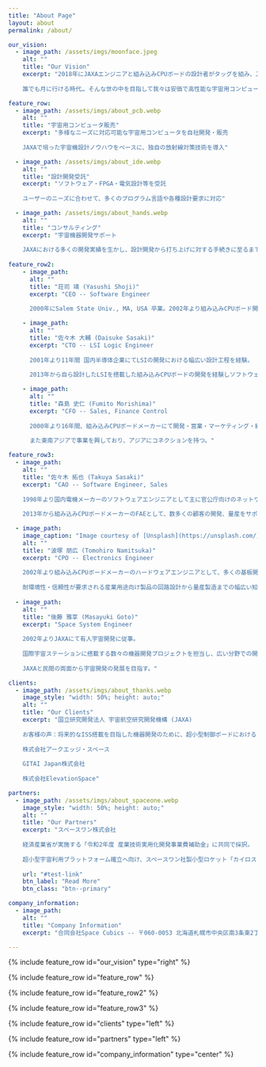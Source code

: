 ```yaml
---
title: "About Page"
layout: about
permalink: /about/

our_vision:
  - image_path: /assets/imgs/moonface.jpeg
    alt: ""
    title: "Our Vision"
    excerpt: "2018年にJAXAエンジニアと組み込みCPUボードの設計者がタッグを組み、JAXA発ベンチャーとして発足しました。
    
    誰でも月に行ける時代… そんな世の中を目指して我々は安価で高性能な宇宙用コンピュータを開発します。"

feature_row:
  - image_path: /assets/imgs/about_pcb.webp
    alt: ""
    title: "宇宙用コンピュータ販売"
    excerpt: "多様なニーズに対応可能な宇宙用コンピュータを自社開発・販売
    
    JAXAで培った宇宙機設計ノウハウをベースに、独自の放射線対策技術を導入"

  - image_path: /assets/imgs/about_ide.webp
    alt: ""
    title: "設計開発受託"
    excerpt: "ソフトウェア・FPGA・電気設計等を受託
    
    ユーザーのニーズに合わせて、多くのプログラム言語や各種設計要求に対応"

  - image_path: /assets/imgs/about_hands.webp
    alt: ""
    title: "コンサルティング"
    excerpt: "宇宙機器開発サポート
    
    JAXAにおける多くの開発実績を生かし、設計開発から打ち上げに対する手続きに至るまでをお手伝い"
    
feature_row2:
    - image_path: 
      alt: ""
      title: "荘司 靖 (Yasushi Shoji)"
      excerpt: "CEO -- Software Engineer
      
      2000年にSalem State Univ., MA, USA 卒業。2002年より組み込みCPUボード開発に従事。幅広い知識と経験を生かし、2016年に宇宙用ドローン(Int-Ball)の統括ソフトウェア開発を担当。"

    - image_path: 
      alt: ""
      title: "佐々木 大輔 (Daisuke Sasaki)"
      excerpt: "CTO -- LSI Logic Engineer
      
      2001年より11年間 国内半導体企業にてLSIの開発における幅広い設計工程を経験。
      
      2013年から自ら設計したLSIを搭載した組み込みCPUボードの開発を経験しソフトウェアまで知識領域を持つ。"

    - image_path: 
      alt: ""
      title: "森島 史仁 (Fumito Morishima)"
      excerpt: "CFO -- Sales, Finance Control
      
      2000年より16年間、組み込みCPUボードメーカーにて開発・営業・マーケティング・経営に携わり、幅広いビジネススキルを習得。
      
      また東南アジアで事業を興しており、アジアにコネクションを持つ。"

feature_row3:
  - image_path: 
    alt: ""
    title: "佐々木 拓也 (Takuya Sasaki)"
    excerpt: "CAO -- Software Engineer, Sales
    
    1998年より国内電機メーカーのソフトウェアエンジニアとして主に官公庁向けのネットワーク管理システムの開発に従事。
    
    2013年から組み込みCPUボードメーカーのFAEとして、数多くの顧客の開発、量産をサポートしてきた。"

  - image_path: 
    image_caption: "Image courtesy of [Unsplash](https://unsplash.com/)"
    alt: ""
    title: "波塚 朋広 (Tomohiro Namitsuka)"
    excerpt: "CPO -- Electronics Engineer
    
    2002年より組み込みCPUボードメーカーのハードウェアエンジニアとして、多くの基板開発を担当。
    
    耐環境性・信頼性が要求される産業用途向け製品の回路設計から量産製造までの幅広い知識と経験を活かし、安価で安心して使える宇宙機の提供を目指す。"
    
  - image_path: 
    alt: ""
    title: "後藤 雅享 (Masayuki Goto)"
    excerpt: "Space System Engineer
    
    2002年よりJAXAにて有人宇宙開発に従事。
    
    国際宇宙ステーションに搭載する数々の機器開発プロジェクトを担当し、広い分野での開発・打上げ・運用経験を持つ。
    
    JAXAと民間の両面から宇宙開発の発展を目指す。"

clients:
  - image_path: /assets/imgs/about_thanks.webp
    image_style: "width: 50%; height: auto;"
    alt: ""
    title: "Our Clients"
    excerpt: "国立研究開発法人 宇宙航空研究開発機構 (JAXA)
    
    お客様の声：将来的なISS搭載を目指した機器開発のために、超小型制御ボードにおける RTOSベースの制御ソフトウェア構築、ISSを介した地上との通信インタフェース の実装作業をお願いしました。
    
    株式会社アークエッジ・スペース 
    
    GITAI Japan株式会社 
    
    株式会社ElevationSpace"

partners:
  - image_path: /assets/imgs/about_spaceone.webp 
    image_style: "width: 50%; height: auto;"
    alt: ""
    title: "Our Partners"
    excerpt: "スペースワン株式会社
    
    経済産業省が実施する「令和2年度 産業技術実用化開発事業費補助金」に共同で採択。
    
    超小型宇宙利用プラットフォーム確立へ向け、スペースワン社製小型ロケット「カイロス（KAIROS）」による超小型衛星の放出実証、ならびにSpace Cubics社製宇宙用コンピュータを搭載した衛星の宇宙実証を目指します。"
    
    url: "#test-link"
    btn_label: "Read More"
    btn_class: "btn--primary"

company_information:
  - image_path: 
    alt: ""
    title: "Company Information"
    excerpt: "合同会社Space Cubics -- 〒060-0053 北海道札幌市中央区南3条東2丁目1番地 ベンチャースクエア301 -- 050-7112-6213"

---
```


{% include feature_row id="our_vision" type="right" %}

{% include feature_row id="feature_row" %}

{% include feature_row id="feature_row2" %}

{% include feature_row id="feature_row3" %}

{% include feature_row id="clients" type="left" %}

{% include feature_row id="partners" type="left" %}

{% include feature_row id="company_information" type="center" %}
